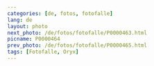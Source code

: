 ```yaml
---
categories: [de, fotos, fotofalle]
lang: de
layout: photo
next_photo: /de/fotos/fotofalle/P0000463.html
picname: P0000464
prev_photo: /de/fotos/fotofalle/P0000465.html
tags: [Fotofalle, Oryx]
---
```

